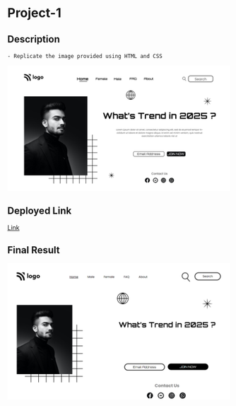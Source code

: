 # Project-1

## Description

    - Replicate the image provided using HTML and CSS

![Img](/1.png)

## Deployed Link

[Link]()

## Final Result

![Img](/finalresult.png)
